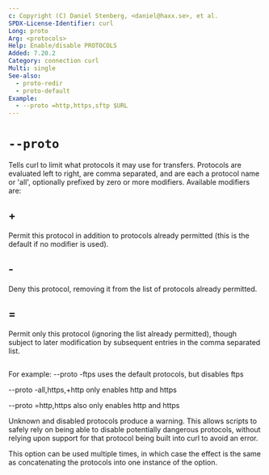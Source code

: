 ```yaml
---
c: Copyright (C) Daniel Stenberg, <daniel@haxx.se>, et al.
SPDX-License-Identifier: curl
Long: proto
Arg: <protocols>
Help: Enable/disable PROTOCOLS
Added: 7.20.2
Category: connection curl
Multi: single
See-also:
  - proto-redir
  - proto-default
Example:
  - --proto =http,https,sftp $URL
---
```


# `--proto`

Tells curl to limit what protocols it may use for transfers. Protocols are
evaluated left to right, are comma separated, and are each a protocol name or
'all', optionally prefixed by zero or more modifiers. Available modifiers are:

## +
Permit this protocol in addition to protocols already permitted (this is
the default if no modifier is used).

## -
Deny this protocol, removing it from the list of protocols already permitted.

## =
Permit only this protocol (ignoring the list already permitted), though
subject to later modification by subsequent entries in the comma separated
list.

##

For example: --proto -ftps uses the default protocols, but disables ftps

--proto -all,https,+http only enables http and https

--proto =http,https also only enables http and https

Unknown and disabled protocols produce a warning. This allows scripts to
safely rely on being able to disable potentially dangerous protocols, without
relying upon support for that protocol being built into curl to avoid an error.

This option can be used multiple times, in which case the effect is the same
as concatenating the protocols into one instance of the option.

